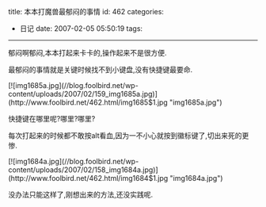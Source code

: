 title: 本本打魔兽最郁闷的事情
id: 462
categories:
  - 日记
date: 2007-02-05 05:50:19
tags:
---

郁闷啊郁闷,本本打起来卡卡的,操作起来不是很方便.

最郁闷的事情就是关键时候找不到小键盘,没有快捷键最要命.

<p>[![img1685a.jpg](//blog.foolbird.net/wp-content/uploads/2007/02/159_img1685a.jpg)](http://www.foolbird.net/462.html/img1685$1.jpg "img1685a.jpg")

</p>

快捷键在哪里呢?哪里?哪里?

每次打起来的时候都不敢按alt看血,因为一不小心就按到徽标键了,切出来死的更惨.

<p>[![img1684a.jpg](//blog.foolbird.net/wp-content/uploads/2007/02/158_img1684a.jpg)](http://www.foolbird.net/462.html/img1684$1.jpg "img1684a.jpg")

</p>

没办法只能这样了,刚想出来的方法,还没实践呢.

&nbsp;

&nbsp;